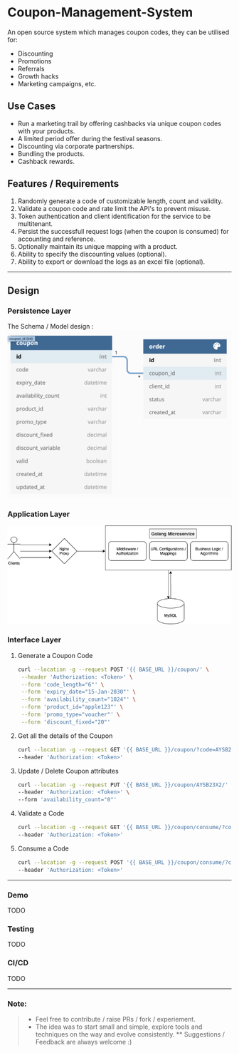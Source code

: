 # Coupon-Management-System

An open source system which manages coupon codes, they can be utilised for:

- Discounting
- Promotions
- Referrals
- Growth hacks
- Marketing campaigns, etc.

## Use Cases

- Run a marketing trail by offering cashbacks via unique coupon codes with your products.
- A limited period offer during the festival seasons.
- Discounting via corporate partnerships.
- Bundling the products.
- Cashback rewards.

## Features / Requirements

1. Randomly generate a code of customizable length, count and validity.
2. Validate a coupon code and rate limit the API's to prevent misuse.
3. Token authentication and client identification for the service to be multitenant.
4. Persist the successfull request logs (when the coupon is consumed) for accounting and reference.
5. Optionally maintain its unique mapping with a product.
6. Ability to specify the discounting values (optional).
7. Ability to export or download the logs as an excel file (optional).

___
## Design

### Persistence Layer

The Schema / Model design :
![Schema Design](./res/SchemaDesign.png)
<!-- <iframe width="560" height="315" src='https://dbdiagram.io/embed/5fd2e1e79a6c525a03baa5fa'> </iframe> -->

### Application Layer

![System Design](./res/SystemDesign.png)

### Interface Layer
1. Generate a Coupon Code
   ```sh
   curl --location -g --request POST '{{ BASE_URL }}/coupon/' \
    --header 'Authorization: <Token>' \
    --form 'code_length="6"' \
    --form 'expiry_date="15-Jan-2030"' \
    --form 'availability_count="1024"' \
    --form 'product_id="apple123"' \
    --form 'promo_type="voucher"' \
    --form 'discount_fixed="20"'
    ```
2. Get all the details of the Coupon
    ```sh
    curl --location -g --request GET '{{ BASE_URL }}/coupon/?code=AYSB23X2' \
    --header 'Authorization: <Token>'
    ```
3. Update / Delete Coupon attributes
    ```sh
    curl --location -g --request PUT '{{ BASE_URL }}/coupon/AYSB23X2/' \
    --header 'Authorization: <Token>' \
    --form 'availability_count="0"'
    ```
4. Validate a Code
    ```sh
    curl --location -g --request GET '{{ BASE_URL }}/coupon/consume/?code=AYSB23X2&product_id=apple123' \
    --header 'Authorization: <Token>'
    ```
5. Consume a Code
    ```sh
    curl --location -g --request POST '{{ BASE_URL }}/coupon/consume/?code=AYSB23X2' \
    --header 'Authorization: <Token>'
    ```


___
### Demo
TODO
### Testing
TODO
### CI/CD
TODO
___
### Note:
> * Feel free to contribute / raise PRs / fork / experiement.
> * The idea was to start small and simple, explore tools and techniques on the way and evolve consistently.
> ** Suggestions / Feedback are always welcome :) 
